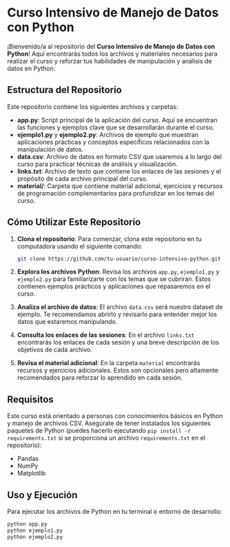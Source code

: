 # Curso Intensivo de Manejo de Datos con Python

¡Bienvenido/a al repositorio del **Curso Intensivo de Manejo de Datos con Python**! Aquí encontrarás todos los archivos y materiales necesarios para realizar el curso y reforzar tus habilidades de manipulación y análisis de datos en Python.

## Estructura del Repositorio

Este repositorio contiene los siguientes archivos y carpetas:

- **app.py**: Script principal de la aplicación del curso. Aquí se encuentran las funciones y ejemplos clave que se desarrollarán durante el curso.
- **ejemplo1.py** y **ejemplo2.py**: Archivos de ejemplo que muestran aplicaciones prácticas y conceptos específicos relacionados con la manipulación de datos.
- **data.csv**: Archivo de datos en formato CSV que usaremos a lo largo del curso para practicar técnicas de análisis y visualización.
- **links.txt**: Archivo de texto que contiene los enlaces de las sesiones y el propósito de cada archivo principal del curso.
- **material/**: Carpeta que contiene material adicional, ejercicios y recursos de programación complementarios para profundizar en los temas del curso.

## Cómo Utilizar Este Repositorio

1. **Clona el repositorio**: Para comenzar, clona este repositorio en tu computadora usando el siguiente comando:
    ```bash
    git clone https://github.com/tu-usuario/curso-intensivo-python.git
    ```

2. **Explora los archivos Python**: Revisa los archivos `app.py`, `ejemplo1.py` y `ejemplo2.py` para familiarizarte con los temas que se cubrirán. Estos contienen ejemplos prácticos y aplicaciones que repasaremos en el curso.

3. **Analiza el archivo de datos**: El archivo `data.csv` será nuestro dataset de ejemplo. Te recomendamos abrirlo y revisarlo para entender mejor los datos que estaremos manipulando.

4. **Consulta los enlaces de las sesiones**: En el archivo `links.txt` encontrarás los enlaces de cada sesión y una breve descripción de los objetivos de cada archivo.

5. **Revisa el material adicional**: En la carpeta `material` encontrarás recursos y ejercicios adicionales. Estos son opcionales pero altamente recomendados para reforzar lo aprendido en cada sesión.

## Requisitos

Este curso está orientado a personas con conocimientos básicos en Python y manejo de archivos CSV. Asegúrate de tener instalados los siguientes paquetes de Python (puedes hacerlo ejecutando `pip install -r requirements.txt` si se proporciona un archivo `requirements.txt` en el repositorio):

- Pandas
- NumPy
- Matplotlib

## Uso y Ejecución

Para ejecutar los archivos de Python en tu terminal o entorno de desarrollo:

```bash
python app.py
python ejemplo1.py
python ejemplo2.py
